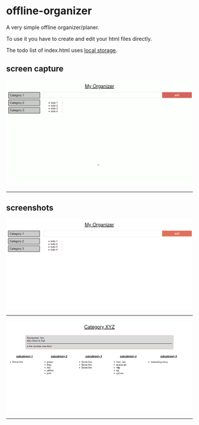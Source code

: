 # offline-organizer
A very simple offline organizer/planer.

To use it you have to create and edit your html files directly.

The todo list of index.html uses [local storage](https://developer.mozilla.org/en-US/docs/Web/API/Window/localStorage).


## screen capture
![screen capture](screen_capture.gif "screen capture")
___
## screenshots
![screenshot of index](organizer_1.PNG "screenshot of index")
___
![screenshot of category template](organizer_2.PNG "screenshot of category template")
___


